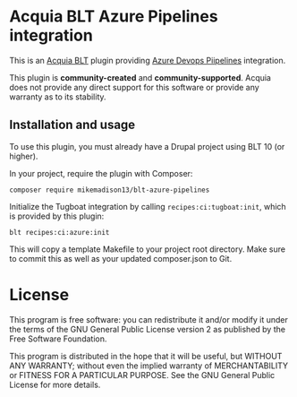 Acquia BLT Azure Pipelines integration
====

This is an [Acquia BLT](https://github.com/acquia/blt) plugin providing [Azure Devops Piipelines](https://azure.microsoft.com/en-us/services/devops/pipelines/) integration.

This plugin is **community-created** and **community-supported**. Acquia does not provide any direct support for this software or provide any warranty as to its stability.

## Installation and usage

To use this plugin, you must already have a Drupal project using BLT 10 (or higher).

In your project, require the plugin with Composer:

`composer require mikemadison13/blt-azure-pipelines`

Initialize the Tugboat integration by calling `recipes:ci:tugboat:init`, which is provided by this plugin:

`blt recipes:ci:azure:init`

This will copy a template Makefile to your project root directory. Make sure to commit this as well as your updated composer.json to Git.

# License

This program is free software: you can redistribute it and/or modify it under the terms of the GNU General Public License version 2 as published by the Free Software Foundation.

This program is distributed in the hope that it will be useful, but WITHOUT ANY WARRANTY; without even the implied warranty of MERCHANTABILITY or FITNESS FOR A PARTICULAR PURPOSE.  See the GNU General Public License for more details.
